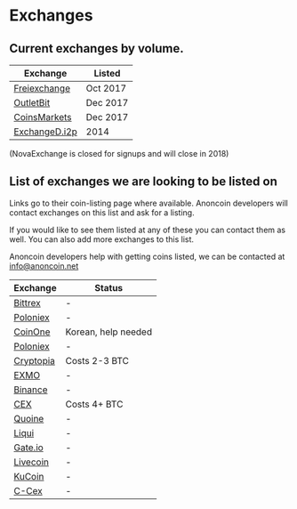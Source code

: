 # Exchanges

## Current exchanges by volume.

| Exchange      | Listed      |
| ------------- |-------------|
| [Freiexchange](https://freiexchange.com/market/ANC/BTC)| Oct 2017 |
| [OutletBit](https://www.outletbit.com/market/61) | Dec 2017 |
| [CoinsMarkets](https://coinsmarkets.com/trade-BTC-ANC.htm) | Dec 2017 |
| [ExchangeD.i2p](http://exchanged.i2p/) | 2014 |

(NovaExchange is closed for signups and will close in 2018)




## List of exchanges we are looking to be listed on

Links go to their coin-listing page where available. Anoncoin developers will contact exchanges on this list and ask for a listing. 

If you would like to see them listed at any of these you can contact them as well. You can also add more exchanges to this list.

Anoncoin developers help with getting coins listed, we can be contacted at info@anoncoin.net


| Exchange      | Status      |
| ------------- |-------------|
| [Bittrex](https://support.bittrex.com/hc/en-us/articles/202583854-Submitting-a-Coin-to-Bittrex)| - | $1600 |
| [Poloniex](https://poloniex.com/coinRequest) | - |
| [CoinOne](https://coinone.co.kr) | Korean, help needed |
| [Poloniex](https://poloniex.com/coinRequest) | - |
| [Cryptopia](https://www.cryptopia.co.nz/Paytopia) | Costs 2-3 BTC |
| [EXMO](https://exmo.com) | - |
| [Binance](https://support.binance.com/hc/en-us/articles/115000822512-Listing-a-Coin-on-Binance-com) | - |
| [CEX](https://c-cex.com/?id=vote) | Costs 4+ BTC |
| [Quoine](https://quoine.com) | - |
| [Liqui](https://liqui.io) | - |
| [Gate.io](https://gate.io) | - |
| [Livecoin](https://www.livecoin.net/en/coin-listing) | - |
| [KuCoin](https://www.kucoin.com) | - |
| [C-Cex](https://c-cex.com) | - |




